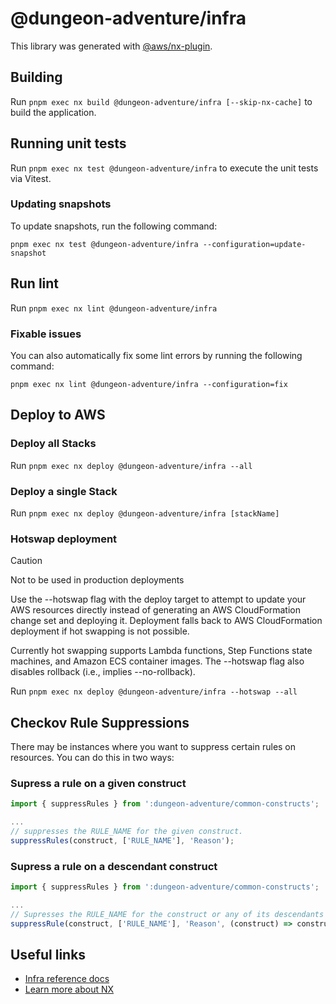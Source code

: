# @dungeon-adventure/infra

This library was generated with [@aws/nx-plugin](https://github.com/awslabs/nx-plugin-for-aws/).

## Building

Run `pnpm exec nx build @dungeon-adventure/infra [--skip-nx-cache]` to build the application.

## Running unit tests

Run `pnpm exec nx test @dungeon-adventure/infra` to execute the unit tests via Vitest.

### Updating snapshots

To update snapshots, run the following command:

`pnpm exec nx test @dungeon-adventure/infra --configuration=update-snapshot`

## Run lint

Run `pnpm exec nx lint @dungeon-adventure/infra`

### Fixable issues

You can also automatically fix some lint errors by running the following command:

`pnpm exec nx lint @dungeon-adventure/infra --configuration=fix`

## Deploy to AWS

### Deploy all Stacks

Run `pnpm exec nx deploy @dungeon-adventure/infra --all`

### Deploy a single Stack

Run `pnpm exec nx deploy @dungeon-adventure/infra [stackName]`

### Hotswap deployment

> [!CAUTION]
> Not to be used in production deployments

Use the --hotswap flag with the deploy target to attempt to update your AWS resources directly instead of generating an AWS CloudFormation change set and deploying it. Deployment falls back to AWS CloudFormation deployment if hot swapping is not possible.

Currently hot swapping supports Lambda functions, Step Functions state machines, and Amazon ECS container images. The --hotswap flag also disables rollback (i.e., implies --no-rollback).

Run `pnpm exec nx deploy @dungeon-adventure/infra --hotswap --all`

## Checkov Rule Suppressions

There may be instances where you want to suppress certain rules on resources. You can do this in two ways:

### Supress a rule on a given construct

```typescript
import { suppressRules } from ':dungeon-adventure/common-constructs';

...
// suppresses the RULE_NAME for the given construct.
suppressRules(construct, ['RULE_NAME'], 'Reason');
```

### Supress a rule on a descendant construct

```typescript
import { suppressRules } from ':dungeon-adventure/common-constructs';

...
// Supresses the RULE_NAME for the construct or any of its descendants if it is an instance of Bucket
suppressRule(construct, ['RULE_NAME'], 'Reason', (construct) => construct instanceof Bucket);
```

## Useful links

- [Infra reference docs](https://awslabs.github.io/nx-plugin-for-aws/en/guides/typescript-infrastructure/)
- [Learn more about NX](https://nx.dev/getting-started/intro)
